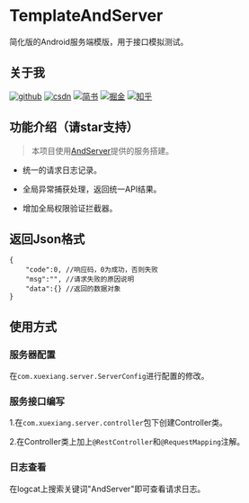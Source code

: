 # TemplateAndServer

简化版的Android服务端模版，用于接口模拟测试。

## 关于我

[![github](https://img.shields.io/badge/GitHub-xuexiangjys-blue.svg)](https://github.com/xuexiangjys)   [![csdn](https://img.shields.io/badge/CSDN-xuexiangjys-green.svg)](http://blog.csdn.net/xuexiangjys)   [![简书](https://img.shields.io/badge/简书-xuexiangjys-red.svg)](https://www.jianshu.com/u/6bf605575337)   [![掘金](https://img.shields.io/badge/掘金-xuexiangjys-brightgreen.svg)](https://juejin.im/user/598feef55188257d592e56ed)   [![知乎](https://img.shields.io/badge/知乎-xuexiangjys-violet.svg)](https://www.zhihu.com/people/xuexiangjys) 

## 功能介绍（请star支持）

> 本项目使用[AndServer](https://github.com/yanzhenjie/AndServer)提供的服务搭建。

* 统一的请求日志记录。

* 全局异常捕获处理，返回统一API结果。

* 增加全局权限验证拦截器。

## 返回Json格式

```
{
    "code":0, //响应码，0为成功，否则失败
    "msg":"", //请求失败的原因说明
    "data":{} //返回的数据对象
}
```

## 使用方式

### 服务器配置

在`com.xuexiang.server.ServerConfig`进行配置的修改。

### 服务接口编写

1.在`com.xuexiang.server.controller`包下创建Controller类。

2.在Controller类上加上`@RestController`和`@RequestMapping`注解。

### 日志查看

在logcat上搜索关键词"AndServer"即可查看请求日志。
